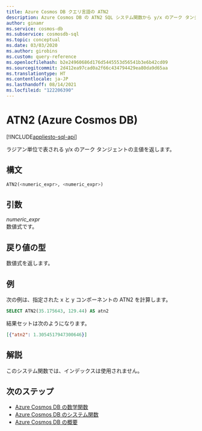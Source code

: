 ```yaml
---
title: Azure Cosmos DB クエリ言語の ATN2
description: Azure Cosmos DB の ATN2 SQL システム関数から y/x のアーク タンジェントの主値 (ラジアンで表される) が返される方法について説明します。
author: ginamr
ms.service: cosmos-db
ms.subservice: cosmosdb-sql
ms.topic: conceptual
ms.date: 03/03/2020
ms.author: girobins
ms.custom: query-reference
ms.openlocfilehash: b2e24960686d176d5445553d56541b3e6b42cd09
ms.sourcegitcommit: 2d412ea97cad0a2f66c434794429ea80da9d65aa
ms.translationtype: HT
ms.contentlocale: ja-JP
ms.lasthandoff: 08/14/2021
ms.locfileid: "122206390"
---
```

# <a name="atn2-azure-cosmos-db"></a>ATN2 (Azure Cosmos DB)
[!INCLUDE[appliesto-sql-api](../includes/appliesto-sql-api.md)]

 ラジアン単位で表される y/x のアーク タンジェントの主値を返します。  
  
## <a name="syntax"></a>構文
  
```sql
ATN2(<numeric_expr>, <numeric_expr>)  
```  
  
## <a name="arguments"></a>引数
  
*numeric_expr*  
   数値式です。  
  
## <a name="return-types"></a>戻り値の型
  
  数値式を返します。  
  
## <a name="examples"></a>例
  
  次の例は、指定された x と y コンポーネントの ATN2 を計算します。  
  
```sql
SELECT ATN2(35.175643, 129.44) AS atn2  
```  
  
 結果セットは次のようになります。  
  
```json
[{"atn2": 1.3054517947300646}]  
```  

## <a name="remarks"></a>解説

このシステム関数では、インデックスは使用されません。

## <a name="next-steps"></a>次のステップ

- [Azure Cosmos DB の数学関数](sql-query-mathematical-functions.md)
- [Azure Cosmos DB のシステム関数](sql-query-system-functions.md)
- [Azure Cosmos DB の概要](../introduction.md)
